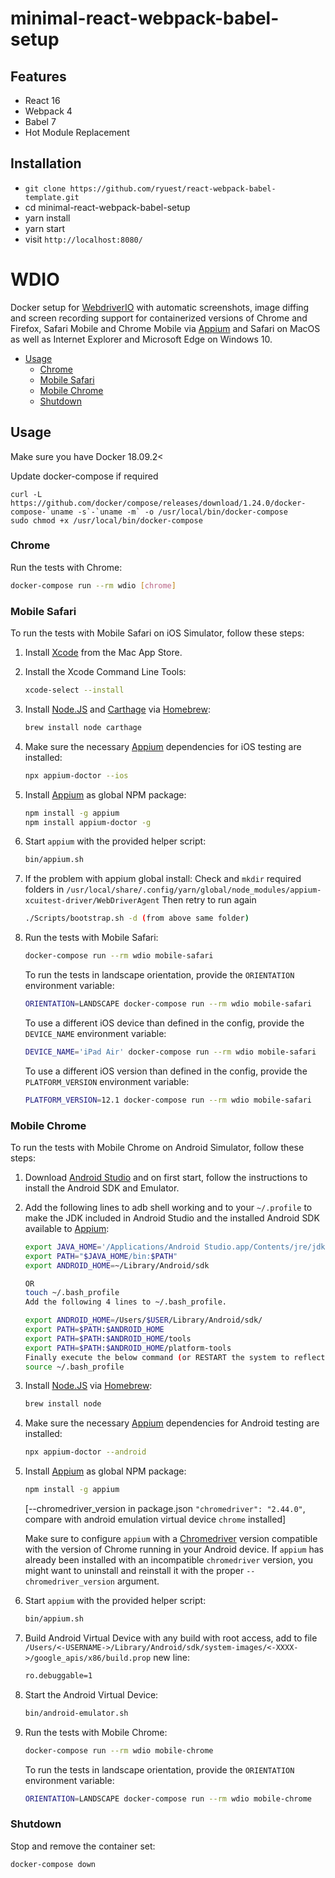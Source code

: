 # minimal-react-webpack-babel-setup

## Features

* React 16
* Webpack 4
* Babel 7
* Hot Module Replacement

## Installation

* `git clone https://github.com/ryuest/react-webpack-babel-template.git`
* cd minimal-react-webpack-babel-setup
* yarn install
* yarn start
* visit `http://localhost:8080/`

# WDIO
Docker setup for [WebdriverIO](https://webdriver.io/) with automatic
screenshots, image diffing and screen recording support for containerized
versions of Chrome and Firefox, Safari Mobile and Chrome Mobile via
[Appium](https://appium.io/) and Safari on MacOS as well as Internet Explorer
and Microsoft Edge on Windows 10.

- [Usage](#usage)
  * [Chrome](#chrome)
  * [Mobile Safari](#mobile-safari)
  * [Mobile Chrome](#mobile-chrome)
  * [Shutdown](#shutdown)

## Usage

Make sure you have Docker 18.09.2< 

Update docker-compose if required
```curl 
curl -L https://github.com/docker/compose/releases/download/1.24.0/docker-compose-`uname -s`-`uname -m` -o /usr/local/bin/docker-compose
sudo chmod +x /usr/local/bin/docker-compose
```

### Chrome
Run the tests with Chrome:
```sh
docker-compose run --rm wdio [chrome]
```

### Mobile Safari
To run the tests with Mobile Safari on iOS Simulator, follow these steps:

1. Install [Xcode](https://itunes.apple.com/us/app/xcode/id497799835) from the
   Mac App Store.

2. Install the Xcode Command Line Tools:
   ```sh
   xcode-select --install
   ```

3. Install [Node.JS](https://nodejs.org/) and
   [Carthage](https://github.com/Carthage/Carthage) via
   [Homebrew](https://brew.sh/):
   ```sh
   brew install node carthage
   ```

4. Make sure the necessary [Appium](https://appium.io/) dependencies for iOS 
   testing are installed:
   ```sh
   npx appium-doctor --ios
   ```

5. Install [Appium](https://appium.io/) as global NPM package:
   ```sh
   npm install -g appium
   npm install appium-doctor -g
   ```

7. Start `appium` with the provided helper script:
   ```sh
   bin/appium.sh
   ```

8. If the problem with appium global install:
    Check and `mkdir` required folders in `/usr/local/share/.config/yarn/global/node_modules/appium-xcuitest-driver/WebDriverAgent`
    Then retry to run again 
   ```sh
   ./Scripts/bootstrap.sh -d (from above same folder)
   ```

9. Run the tests with Mobile Safari:
   ```sh
   docker-compose run --rm wdio mobile-safari
   ```

   To run the tests in landscape orientation, provide the `ORIENTATION`
   environment variable:
   ```sh
   ORIENTATION=LANDSCAPE docker-compose run --rm wdio mobile-safari
   ```

   To use a different iOS device than defined in the config, provide the
   `DEVICE_NAME` environment variable:
   ```sh
   DEVICE_NAME='iPad Air' docker-compose run --rm wdio mobile-safari
   ```

   To use a different iOS version than defined in the config, provide the
   `PLATFORM_VERSION` environment variable:
   ```sh
   PLATFORM_VERSION=12.1 docker-compose run --rm wdio mobile-safari
   ```

### Mobile Chrome
To run the tests with Mobile Chrome on Android Simulator, follow these steps:

1. Download [Android Studio](https://developer.android.com/studio/) and on first
   start, follow the instructions to install the Android SDK and Emulator.

2. Add the following lines to adb shell working and to your `~/.profile` to make the JDK included in
   Android Studio and the installed Android SDK available to
   [Appium](https://appium.io/):
   ```sh
   export JAVA_HOME='/Applications/Android Studio.app/Contents/jre/jdk/Contents/Home'
   export PATH="$JAVA_HOME/bin:$PATH"
   export ANDROID_HOME=~/Library/Android/sdk

   OR
   touch ~/.bash_profile
   Add the following 4 lines to ~/.bash_profile.

   export ANDROID_HOME=/Users/$USER/Library/Android/sdk/
   export PATH=$PATH:$ANDROID_HOME
   export PATH=$PATH:$ANDROID_HOME/tools
   export PATH=$PATH:$ANDROID_HOME/platform-tools
   Finally execute the below command (or RESTART the system to reflect the changes made).
   source ~/.bash_profile
   ```

3. Install [Node.JS](https://nodejs.org/) via [Homebrew](https://brew.sh/):
   ```sh
   brew install node
   ```

4. Make sure the necessary [Appium](https://appium.io/) dependencies for Android 
   testing are installed:
   ```sh
   npx appium-doctor --android
   ```

5. Install [Appium](https://appium.io/) as global NPM package:
   ```sh
   npm install -g appium
   ```
   [--chromedriver_version in package.json `"chromedriver": "2.44.0"`, compare with android emulation virtual device `chrome` installed]


   Make sure to configure `appium` with a
   [Chromedriver](https://github.com/appium/appium/blob/master/docs/en/writing-running-appium/web/chromedriver.md)
   version compatible with the version of Chrome running in your Android device.
   If `appium` has already been installed with an incompatible `chromedriver`
   version, you might want to uninstall and reinstall it with the proper
   `--chromedriver_version` argument.

6. Start `appium` with the provided helper script:
   ```sh
   bin/appium.sh
   ```

7. Build Android Virtual Device with any build with root access, add to file `/Users/<-USERNAME->/Library/Android/sdk/system-images/<-XXXX->/google_apis/x86/build.prop` new line:
   ```sh
   ro.debuggable=1
   ``` 

8. Start the Android Virtual Device:
   ```sh
   bin/android-emulator.sh
   ```  

9. Run the tests with Mobile Chrome:
   ```sh
   docker-compose run --rm wdio mobile-chrome
   ```

   To run the tests in landscape orientation, provide the `ORIENTATION`
   environment variable:
   ```sh
   ORIENTATION=LANDSCAPE docker-compose run --rm wdio mobile-chrome
   ```


### Shutdown
Stop and remove the container set:
```sh
docker-compose down
```
